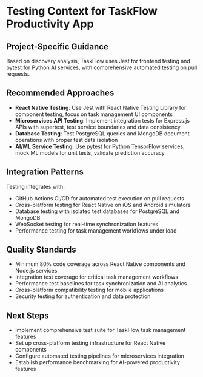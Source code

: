 # Testing Context for TaskFlow Productivity App

## Project-Specific Guidance
Based on discovery analysis, TaskFlow uses Jest for frontend testing and pytest for Python AI services, with comprehensive automated testing on pull requests.

## Recommended Approaches
- **React Native Testing**: Use Jest with React Native Testing Library for component testing, focus on task management UI components
- **Microservices API Testing**: Implement integration tests for Express.js APIs with supertest, test service boundaries and data consistency
- **Database Testing**: Test PostgreSQL queries and MongoDB document operations with proper test data isolation
- **AI/ML Service Testing**: Use pytest for Python TensorFlow services, mock ML models for unit tests, validate prediction accuracy

## Integration Patterns
Testing integrates with:
- GitHub Actions CI/CD for automated test execution on pull requests
- Cross-platform testing for React Native on iOS and Android simulators
- Database testing with isolated test databases for PostgreSQL and MongoDB
- WebSocket testing for real-time synchronization features
- Performance testing for task management workflows under load

## Quality Standards
- Minimum 80% code coverage across React Native components and Node.js services
- Integration test coverage for critical task management workflows
- Performance test baselines for task synchronization and AI analytics
- Cross-platform compatibility testing for mobile applications
- Security testing for authentication and data protection

## Next Steps
- Implement comprehensive test suite for TaskFlow task management features
- Set up cross-platform testing infrastructure for React Native components
- Configure automated testing pipelines for microservices integration
- Establish performance benchmarking for AI-powered productivity features